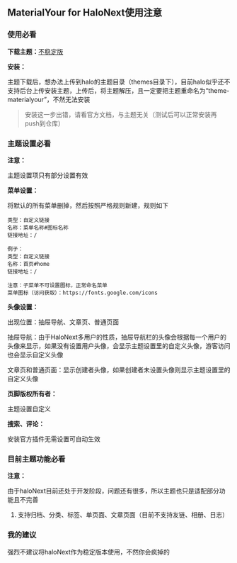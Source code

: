 ## MaterialYour for HaloNext使用注意

### 使用必看

**下载主题：**[不稳定版](https://github.com/daifiyum/halo-theme-MaterialYour/archive/refs/heads/next.zip)

**安装：**

主题下载后，想办法上传到halo的主题目录（themes目录下），目前halo似乎还不支持后台上传安装主题，上传后，将主题解压，且一定要把主题重命名为“theme-materialyour”，不然无法安装

> 安装这一步出错，请看官方文档，与主题无关（测试后可以正常安装再push到仓库）

### 主题设置必看

**注意：**

主题设置项只有部分设置有效

**菜单设置：**

将默认的所有菜单删掉，然后按照严格规则新建，规则如下

```
类型：自定义链接
名称：菜单名称#图标名称
链接地址：/

例子：
类型：自定义链接
名称：首页#home
链接地址：/

注意：子菜单不可设置图标，正常命名菜单
菜单图标（访问获取）：https://fonts.google.com/icons
```

**头像设置：**

出现位置：抽屉导航、文章页、普通页面

抽屉导航：由于HaloNext多用户的性质，抽屉导航栏的头像会根据每一个用户的头像来显示，如果没有设置用户头像，会显示主题设置里的自定义头像，游客访问也会显示自定义头像

文章页和普通页面：显示创建者头像，如果创建者未设置头像则显示主题设置里的自定义头像

**页脚版权所有者：**

主题设置自定义

**搜索、评论：**

安装官方插件无需设置可自动生效

### 目前主题功能必看

**注意：**

由于haloNext目前还处于开发阶段，问题还有很多，所以主题也只是适配部分功能且不完善

1. 支持归档、分类、标签、单页面、文章页面（目前不支持友链、相册、日志）

### 我的建议

强烈不建议将haloNext作为稳定版本使用，不然你会疯掉的



